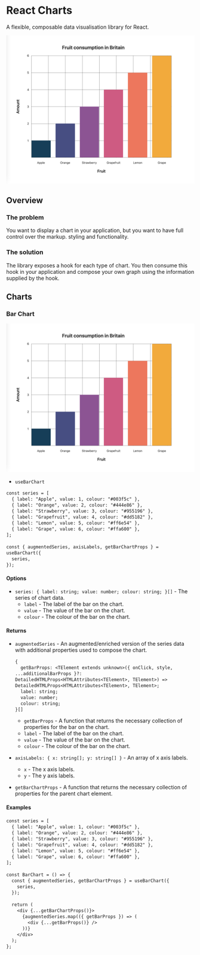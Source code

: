 # React Charts

A flexible, composable data visualisation library for React.

![# React Charts](documentation/react-charts.png)

## Overview

### The problem

You want to display a chart in your application, but you want to have full control over the markup. styling and functionality.

### The solution

The library exposes a hook for each type of chart. You then consume this hook in your application and compose your own graph using the information supplied by the hook.

## Charts

### Bar Chart

![# Bar Chart](documentation/bar-chart.png)

- `useBarChart`

```tsx
const series = [
  { label: "Apple", value: 1, colour: "#003f5c" },
  { label: "Orange", value: 2, colour: "#444e86" },
  { label: "Strawberry", value: 3, colour: "#955196" },
  { label: "Grapefruit", value: 4, colour: "#dd5182" },
  { label: "Lemon", value: 5, colour: "#ff6e54" },
  { label: "Grape", value: 6, colour: "#ffa600" },
];

const { augmentedSeries, axisLabels, getBarChartProps } = useBarChart({
  series,
});
```

#### Options

- `series: { label: string; value: number; colour: string; }[]` - The series of chart data.
  - `label` - The label of the bar on the chart.
  - `value` - The value of the bar on the chart.
  - `colour` - The colour of the bar on the chart.

#### Returns

- `augmentedSeries` - An augmented/enriched version of the series data with additional properties used to compose the chart.

  ```
  {
    getBarProps: <TElement extends unknown>({ onClick, style, ...additionalBarProps }?: DetailedHTMLProps<HTMLAttributes<TElement>, TElement>) => DetailedHTMLProps<HTMLAttributes<TElement>, TElement>;
    label: string;
    value: number;
    colour: string;
  }[]
  ```

  - `getBarProps` - A function that returns the necessary collection of properties for the bar on the chart.
  - `label` - The label of the bar on the chart.
  - `value` - The value of the bar on the chart.
  - `colour` - The colour of the bar on the chart.

- `axisLabels: { x: string[]; y: string[] }` - An array of x axis labels.

  - `x` - The x axis labels.
  - `y` - The y axis labels.

- `getBarChartProps` - A function that returns the necessary collection of properties for the parent chart element.

#### Examples

```tsx
const series = [
  { label: "Apple", value: 1, colour: "#003f5c" },
  { label: "Orange", value: 2, colour: "#444e86" },
  { label: "Strawberry", value: 3, colour: "#955196" },
  { label: "Grapefruit", value: 4, colour: "#dd5182" },
  { label: "Lemon", value: 5, colour: "#ff6e54" },
  { label: "Grape", value: 6, colour: "#ffa600" },
];

const BarChart = () => {
  const { augmentedSeries, getBarChartProps } = useBarChart({
    series,
  });

  return (
    <div {...getBarChartProps()}>
      {augmentedSeries.map(({ getBarProps }) => (
        <div {...getBarProps()} />
      ))}
    </div>
  );
};
```
